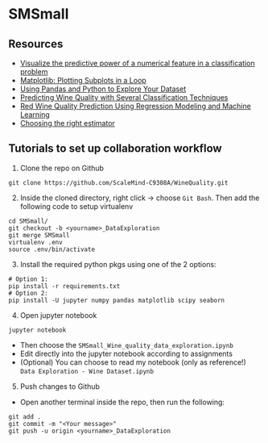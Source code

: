# SMSmall

## Resources
- [Visualize the predictive power of a numerical feature in a classification problem](https://www.yourdatateacher.com/2022/03/30/visualize-the-predictive-power-of-a-numerical-feature-in-a-classification-problem/?fbclid=IwAR0fMpFNpv1phft8PSVX7j44cCWqq_iLh2HvAhsJCRrE8vFv-FLan3Ky1_I)
- [Matplotlib: Plotting Subplots in a Loop](https://engineeringfordatascience.com/posts/matplotlib_subplots/)
- [Using Pandas and Python to Explore Your Dataset](https://realpython.com/pandas-python-explore-dataset/)
- [Predicting Wine Quality with Several Classification Techniques](https://medium0.com/m/global-identity?redirectUrl=https%3A%2F%2Ftowardsdatascience.com%2Fpredicting-wine-quality-with-several-classification-techniques-179038ea6434)
- [Red Wine Quality Prediction Using Regression Modeling and Machine Learning](https://medium0.com/m/global-identity?redirectUrl=https%3A%2F%2Ftowardsdatascience.com%2Fred-wine-quality-prediction-using-regression-modeling-and-machine-learning-7a3e2c3e1f46)
- [Choosing the right estimator](https://scikit-learn.org/stable/tutorial/machine_learning_map/index.html?fbclid=IwAR1xeenr-qKR2C_pMwPV-9ppC5K38I6bSQwM004vmTsVzGh69vVXs-oBygE)

## Tutorials to set up collaboration workflow
1. Clone the repo on Github
```
git clone https://github.com/ScaleMind-C9308A/WineQuality.git
```
2. Inside the cloned directory, right click -> choose `Git Bash`. Then add 
the following code to setup virtualenv
```
cd SMSmall/
git checkout -b <yourname>_DataExploration
git merge SMSmall
virtualenv .env
source .env/bin/activate
```
3. Install the required python pkgs using one of the 2 options:
```
# Option 1: 
pip install -r requirements.txt
# Option 2:
pip install -U jupyter numpy pandas matplotlib scipy seaborn 
```
4. Open jupyter notebook
```
jupyter notebook
```
- Then choose the `SMSmall_Wine_quality_data_exploration.ipynb`
- Edit directly into the jupyter notebook according to assignments
- (Optional) You can choose to read my notebook (only as reference!) `Data Exploration - Wine Dataset.ipynb`
5. Push changes to Github
- Open another terminal inside the repo, then run the following:
```
git add .
git commit -m "<Your message>"
git push -u origin <yourname>_DataExploration
```
